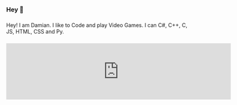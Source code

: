 ###

<h3 align="left">Hey 👀</h2>

###

<p align="left">Hey! I am Damian. I like to Code and play Video Games. I can C#, C++, C, JS, HTML, CSS and Py. </p>

###

<iframe
    src="https://linkgames.de/api/v4/widget/1241397751644950652?type=vsc"
    width="600"
    height="150"
    allowtransparency="true"
    frameborder="0"
/>
  
<picture>
  <source media="(prefers-color-scheme: dark)" srcset="https://raw.githubusercontent.com/damianschoenberger/damianschoenberger/output/github-snake-dark.svg" />
  <source media="(prefers-color-scheme: light)" srcset="https://raw.githubusercontent.com/damianschoenberger/damianschoenberger/output/github-snake.svg" />
  <img alt="github-snake" src="https://raw.githubusercontent.com/damianschoenberger/damianschoenberger/output/github-snake.svg" />
</picture>


###
